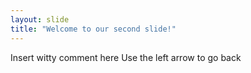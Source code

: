 ```yaml
---
layout: slide
title: "Welcome to our second slide!"
---
```

Insert witty comment here
Use the left arrow to go back
